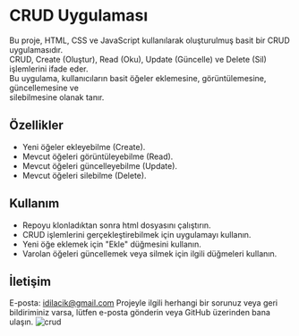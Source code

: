 # CRUD Uygulaması

Bu proje, HTML, CSS ve JavaScript kullanılarak oluşturulmuş basit bir CRUD uygulamasıdır.</br> CRUD, Create (Oluştur), Read (Oku), Update (Güncelle) ve Delete (Sil) işlemlerini ifade eder. </br>Bu uygulama, kullanıcıların basit öğeler eklemesine, görüntülemesine, güncellemesine ve </br>silebilmesine olanak tanır.

## Özellikler

- Yeni öğeler ekleyebilme (Create).
- Mevcut öğeleri görüntüleyebilme (Read).
- Mevcut öğeleri güncelleyebilme (Update).
- Mevcut öğeleri silebilme (Delete).

## Kullanım

- Repoyu klonladıktan sonra html dosyasını çalıştırın.
- CRUD işlemlerini gerçekleştirebilmek için uygulamayı kullanın.
- Yeni öğe eklemek için "Ekle" düğmesini kullanın.
- Varolan öğeleri güncellemek veya silmek için ilgili düğmeleri kullanın.

## İletişim 
E-posta: idilacik@gmail.com
Projeyle ilgili herhangi bir sorunuz veya geri bildiriminiz varsa, lütfen e-posta gönderin veya GitHub üzerinden bana ulaşın.
![crud](https://github.com/idilacik/CRUD-project/assets/58853227/8df53460-c997-413d-a2e4-070b2b2dbb33)

